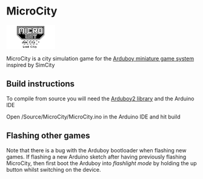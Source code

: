 # MicroCity

![Demo](Images/demo.gif)

MicroCity is a city simulation game for the [Arduboy miniature game system](https://www.arduboy.com) inspired by SimCity

## Build instructions
To compile from source you will need the [Arduboy2 library](https://github.com/MLXXXp/Arduboy2) and the Arduino IDE

Open /Source/MicroCity/MicroCity.ino in the Arduino IDE and hit build

## Flashing other games
Note that there is a bug with the Arduboy bootloader when flashing new games. If flashing a new Arduino sketch after having previously flashing MicroCity, then first boot the Arduboy into *flashlight mode* by holding the up button whilst switching on the device.
